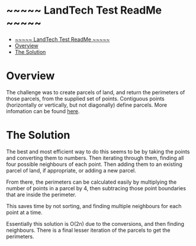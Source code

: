 ﻿# ~~~~~ LandTech Test ReadMe ~~~~~

- [~~~~~ LandTech Test ReadMe ~~~~~](#predivdivpre)
- [Overview](#overview)
- [The Solution](#the-solution)

# Overview

The challenge was to create parcels of land, and return the perimeters of those parcels, from the supplied set of points. Contiguous points (horizontally or vertically, but not diagonally) define parcels. More infomation can be found [here](https://github.com/landtechnologies/technical-challenge/tree/master/backend).

# The Solution

The best and most efficient way to do this seems to be by taking the points and converting them to numbers. Then iterating through them, finding all four possible neighbours of each point. Then adding them to an existing parcel of land, if appropriate, or adding a new parcel.

From there, the perimeters can be calculated easily by multiplying the number of points in a parcel by 4, then subtracing those point boundaries that are inside the perimeter.

This saves time by not sorting, and finding multiple neighbours for each point at a time.

Essentially this solution is O(2n) due to the conversions, and then finding neighbours. There is a final lesser iteration of the parcels to get the perimeters.
